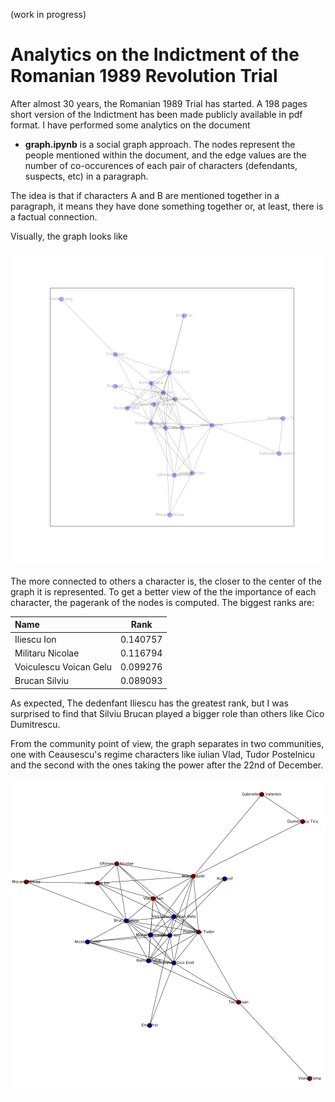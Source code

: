 (work in progress)
# Analytics on the Indictment of the Romanian 1989 Revolution Trial

After almost 30 years, the Romanian 1989 Trial has started. A 198 pages short version of the Indictment has been made publicly available in pdf format. I have performed some analytics on the document

* __graph.ipynb__ is a  social graph approach. The nodes represent the people mentioned within the document, and the edge values are the number of co-occurences of each pair of characters (defendants, suspects, etc) in a paragraph.

The idea is that if characters A and B are mentioned together in a paragraph, it means they have done something together or, at least, there is a factual connection.

Visually, the graph looks like 

![graph](images/image.png)

The more connected to others a character is, the closer to the center of the graph it is represented. To get a better view of the the importance of each character, the pagerank of the nodes is computed. The biggest ranks are:

| Name                   | Rank      | 
| :--------------------- |:---------:| 
| Iliescu Ion            | 0.140757  | 
| Militaru Nicolae       | 0.116794  |  
| Voiculescu Voican Gelu | 0.099276  | 
| Brucan Silviu          | 0.089093  | 

As expected, The dedenfant Iliescu has the greatest rank, but I was surprised to find that Silviu Brucan played a bigger role than others like Cico Dumitrescu.

From the community point of view, the graph separates in two communities, one with Ceausescu's regime characters like iulian Vlad, Tudor Postelnicu and the second with the ones taking the power after the 22nd of December.

![communities](images/communities.png)

